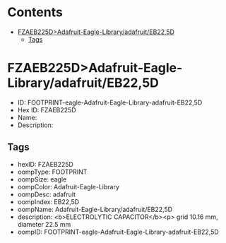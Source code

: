 



Contents
========

* [FZAEB225D>Adafruit-Eagle-Library/adafruit/EB22,5D](#fzaeb225dadafruit-eagle-libraryadafruiteb225d)
	* [Tags](#tags)

# FZAEB225D>Adafruit-Eagle-Library/adafruit/EB22,5D

- ID: FOOTPRINT-eagle-Adafruit-Eagle-Library-adafruit-EB22,5D
- Hex ID: FZAEB225D
- Name: 
- Description: 

## Tags

- hexID: FZAEB225D
- oompType: FOOTPRINT
- oompSize: eagle
- oompColor: Adafruit-Eagle-Library
- oompDesc: adafruit
- oompIndex: EB22,5D
- oompName: Adafruit-Eagle-Library/adafruit/EB22,5D
- description: &lt;b&gt;ELECTROLYTIC CAPACITOR&lt;/b&gt;&lt;p&gt;
grid 10.16 mm, diameter 22.5 mm
- oompID: FOOTPRINT-eagle-Adafruit-Eagle-Library-adafruit-EB22,5D
